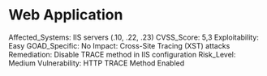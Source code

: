 # Web Application

Affected_Systems: IIS servers (.10, .22, .23)
CVSS_Score: 5,3
Exploitability: Easy
GOAD_Specific: No
Impact: Cross-Site Tracing (XST) attacks
Remediation: Disable TRACE method in IIS configuration
Risk_Level: Medium
Vulnerability: HTTP TRACE Method Enabled